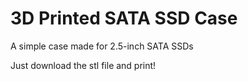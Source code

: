 # 3D Printed SATA SSD Case
A simple case made for 2.5-inch SATA SSDs

Just download the stl file and print!

